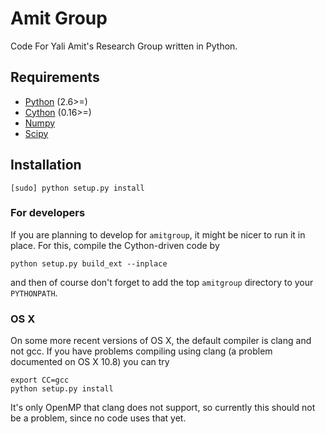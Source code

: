 Amit Group
==========

Code For Yali Amit's Research Group written in Python.

Requirements
------------

 * [Python](http://python.org/) (2.6>=)
 * [Cython](https://github.com/cython/cython) (0.16>=)
 * [Numpy](https://github.com/numpy/numpy)
 * [Scipy](https://github.com/scipy/scipy)

Installation
------------

    [sudo] python setup.py install

### For developers

If you are planning to develop for `amitgroup`, it might be nicer to run it in place. For this, compile the Cython-driven code by 

    python setup.py build_ext --inplace

and then of course don't forget to add the top `amitgroup` directory to your `PYTHONPATH`.

### OS X

On some more recent versions of OS X, the default compiler is clang and not gcc. If you have problems compiling using clang (a problem documented on OS X 10.8) you can try

    export CC=gcc
    python setup.py install 

It's only OpenMP that clang does not support, so currently this should not be a problem, since no code uses that yet.
